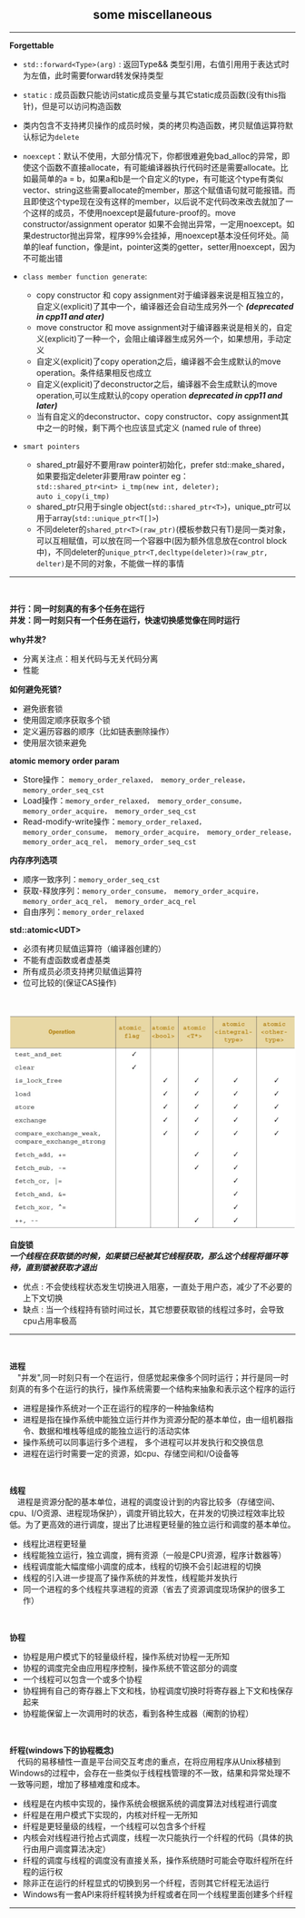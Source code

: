 
## <center>  some miscellaneous  </center> ##

---

**Forgettable**
 - `std::forward<Type>(arg)` : 返回Type&& 类型引用，右值引用用于表达式时为左值，此时需要forward转发保持类型  

 - `static` : 成员函数只能访问static成员变量与其它static成员函数(没有this指针)，但是可以访问构造函数

 -  类内包含不支持拷贝操作的成员时候，类的拷贝构造函数，拷贝赋值运算符默认标记为`delete`

 -  `noexcept`：默认不使用，大部分情况下，你都很难避免bad_alloc的异常，即使这个函数不直接allocate，有可能编译器执行代码时还是需要allocate。比如最简单的a = b，如果a和b是一个自定义的type，有可能这个type有类似vector、string这些需要allocate的member，那这个赋值语句就可能报错。而且即使这个type现在没有这样的member，以后说不定代码改来改去就加了一个这样的成员，不使用noexcept是最future-proof的。move constructor/assignment operator 如果不会抛出异常，一定用noexcept。如果destructor抛出异常，程序99%会挂掉，用noexcept基本没任何坏处。简单的leaf function，像是int，pointer这类的getter，setter用noexcept，因为不可能出错

- `class member function generate`:
  - copy constructor 和 copy assignment对于编译器来说是相互独立的，自定义(explicit)了其中一个，编译器还会自动生成另外一个 ***(deprecated in cpp11 and ater)***
  - move constructor 和 move assignment对于编译器来说是相关的，自定义(explicit)了一种一个，会阻止编译器生成另外一个，如果想用，手动定义
  - 自定义(explicit)了copy operation之后，编译器不会生成默认的move operation。条件结果相反也成立
  - 自定义(explicit)了deconstructor之后，编译器不会生成默认的move operation,可以生成默认的copy operation ***deprecated in cpp11 and later)***
  - 当有自定义的deconstructor、copy constructor、copy assignment其中之一的时候，剩下两个也应该显式定义 (named rule of three)  

- `smart pointers`
  - shared_ptr最好不要用raw pointer初始化，prefer std::make_shared，如果要指定deleter非要用raw pointer eg：  
  `std::shared_ptr<int> i_tmp(new int, deleter);`  
  `auto i_copy(i_tmp)`
  - shared_ptr只用于single object(`std::shared_ptr<T>`)，unique_ptr可以用于array(`std::unique_ptr<T[]>`)
  - 不同deleter的`shared_ptr<T>(raw_ptr)`(模板参数只有T)是同一类对象，可以互相赋值，可以放在同一个容器中(因为额外信息放在control block中)，不同deleter的`unique_ptr<T,decltype(deleter)>(raw_ptr, delter)`是不同的对象，不能做一样的事情

---

<br>

**并行：同一时刻真的有多个任务在运行**  
**并发：同一时刻只有一个任务在运行，快速切换感觉像在同时运行**

**why并发?**      
 - 分离关注点：相关代码与无关代码分离  
 - 性能

**如何避免死锁?**  
 - 避免嵌套锁 
 - 使用固定顺序获取多个锁
 - 定义遍历容器的顺序（比如链表删除操作）
 - 使用层次锁来避免 

**atomic memory order param**
 - Store操作： `memory_order_relaxed， memory_order_release， memory_order_seq_cst`
 - Load操作：`memory_order_relaxed， memory_order_consume， memory_order_acquire， memory_order_seq_cst`
 - Read-modify-write操作：`memory_order_relaxed， memory_order_consume， memory_order_acquire， memory_order_release， memory_order_acq_rel， memory_order_seq_cst`

**内存序列选项**
 - 顺序一致序列：`memory_order_seq_cst`
 - 获取-释放序列：`memory_order_consume， memory_order_acquire， memory_order_acq_rel， memory_order_acq_rel`
 - 自由序列：`memory_order_relaxed`

**std::atomic\<UDT\>**
 - 必须有拷贝赋值运算符（编译器创建的）
 - 不能有虚函数或者虚基类
 - 所有成员必须支持拷贝赋值运算符
 - 位可比较的(保证CAS操作)

 <br>

![Alt pic](../pictures/atomic.png)

**自旋锁**  
***一个线程在获取锁的时候，如果锁已经被其它线程获取，那么这个线程将循环等待，直到锁被获取才退出***  
 - 优点 : 不会使线程状态发生切换进入阻塞，一直处于用户态，减少了不必要的上下文切换  
 - 缺点 : 当一个线程持有锁时间过长，其它想要获取锁的线程过多时，会导致cpu占用率极高

---

<br>

**进程**   
&emsp;"并发",同一时刻只有一个在运行，但感觉起来像多个同时运行；并行是同一时刻真的有多个在运行的执行，操作系统需要一个结构来抽象和表示这个程序的运行
- 进程是操作系统对一个正在运行的程序的一种抽象结构
- 进程是指在操作系统中能独立运行并作为资源分配的基本单位，由一组机器指令、数据和堆栈等组成的能独立运行的活动实体
- 操作系统可以同事运行多个进程， 多个进程可以并发执行和交换信息
- 进程在运行时需要一定的资源，如cpu、存储空间和I/O设备等  

<br>

**线程**  
&emsp;进程是资源分配的基本单位，进程的调度设计到的内容比较多（存储空间、cpu、I/O资源、进程现场保护），调度开销比较大，在并发的切换过程效率比较低。为了更高效的进行调度，提出了比进程更轻量的独立运行和调度的基本单位。
- 线程比进程更轻量
- 线程能独立运行，独立调度，拥有资源（一般是CPU资源，程序计数器等）
- 线程调度能大幅度缩小调度的成本，线程的切换不会引起进程的切换
- 线程的引入进一步提高了操作系统的并发性，线程能并发执行
- 同一个进程的多个线程共享进程的资源（省去了资源调度现场保护的很多工作）

<br>

**协程**
- 协程是用户模式下的轻量级纤程，操作系统对协程一无所知
- 协程的调度完全由应用程序控制，操作系统不管这部分的调度
- 一个线程可以包含一个或多个协程
- 协程拥有自己的寄存器上下文和栈，协程调度切换时将寄存器上下文和栈保存起来
- 协程能保留上一次调用时的状态，看到各种生成器（阉割的协程）

<br>

**纤程(windows下的协程概念)**  
&emsp;代码的易移植性一直是平台间交互考虑的重点，在将应用程序从Unix移植到Windows的过程中，会存在一些类似于线程栈管理的不一致，结果和异常处理不一致等问题，增加了移植难度和成本。
- 线程是在内核中实现的，操作系统会根据系统的调度算法对线程进行调度
- 纤程是在用户模式下实现的，内核对纤程一无所知
- 纤程是更轻量级的线程，一个线程可以包含多个纤程
- 内核会对线程进行抢占式调度，线程一次只能执行一个纤程的代码（具体的执行由用户调度算法决定）
- 纤程的调度与线程的调度没有直接关系，操作系统随时可能会夺取纤程所在纤程的运行权
- 除非正在运行的纤程显式的切换到另一个纤程，否则其它纤程无法运行
- Windows有一套API来将纤程转换为纤程或者在同一个线程里面创建多个纤程


<!--![Alt pic](../pictures/管程.png)-->

---

<br>